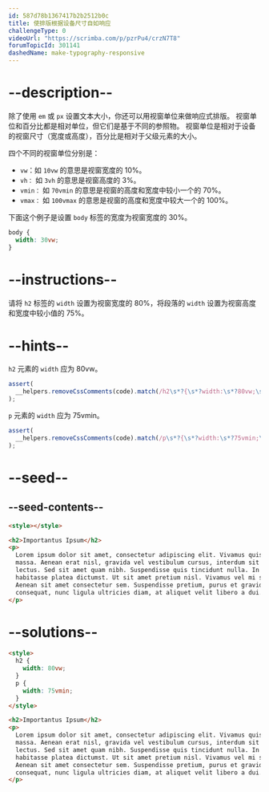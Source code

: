```yaml
---
id: 587d78b1367417b2b2512b0c
title: 使排版根据设备尺寸自如响应
challengeType: 0
videoUrl: "https://scrimba.com/p/pzrPu4/crzN7T8"
forumTopicId: 301141
dashedName: make-typography-responsive
---
```


# --description--

除了使用 `em` 或 `px` 设置文本大小，你还可以用视窗单位来做响应式排版。 视窗单位和百分比都是相对单位，但它们是基于不同的参照物。 视窗单位是相对于设备的视窗尺寸（宽度或高度），百分比是相对于父级元素的大小。

四个不同的视窗单位分别是：

<ul><li><code>vw</code>：如 <code>10vw</code> 的意思是视窗宽度的 10%。</li><li><code>vh：</code> 如 <code>3vh</code> 的意思是视窗高度的 3%。</li><li><code>vmin：</code> 如 <code>70vmin</code> 的意思是视窗的高度和宽度中较小一个的 70%。</li><li><code>vmax：</code> 如 <code>100vmax</code> 的意思是视窗的高度和宽度中较大一个的 100%。</li></ul>

下面这个例子是设置 `body` 标签的宽度为视窗宽度的 30%。

```css
body {
  width: 30vw;
}
```

# --instructions--

请将 `h2` 标签的 `width` 设置为视窗宽度的 80%，将段落的 `width` 设置为视窗高度和宽度中较小值的 75%。

# --hints--

`h2` 元素的 `width` 应为 80vw。

```js
assert(
  __helpers.removeCssComments(code).match(/h2\s*?{\s*?width:\s*?80vw;\s*?}/g)
);
```

`p` 元素的 `width` 应为 75vmin。

```js
assert(
  __helpers.removeCssComments(code).match(/p\s*?{\s*?width:\s*?75vmin;\s*?}/g)
);
```

# --seed--

## --seed-contents--

```html
<style></style>

<h2>Importantus Ipsum</h2>
<p>
  Lorem ipsum dolor sit amet, consectetur adipiscing elit. Vivamus quis tempus
  massa. Aenean erat nisl, gravida vel vestibulum cursus, interdum sit amet
  lectus. Sed sit amet quam nibh. Suspendisse quis tincidunt nulla. In hac
  habitasse platea dictumst. Ut sit amet pretium nisl. Vivamus vel mi sem.
  Aenean sit amet consectetur sem. Suspendisse pretium, purus et gravida
  consequat, nunc ligula ultricies diam, at aliquet velit libero a dui.
</p>
```

# --solutions--

```html
<style>
  h2 {
    width: 80vw;
  }
  p {
    width: 75vmin;
  }
</style>

<h2>Importantus Ipsum</h2>
<p>
  Lorem ipsum dolor sit amet, consectetur adipiscing elit. Vivamus quis tempus
  massa. Aenean erat nisl, gravida vel vestibulum cursus, interdum sit amet
  lectus. Sed sit amet quam nibh. Suspendisse quis tincidunt nulla. In hac
  habitasse platea dictumst. Ut sit amet pretium nisl. Vivamus vel mi sem.
  Aenean sit amet consectetur sem. Suspendisse pretium, purus et gravida
  consequat, nunc ligula ultricies diam, at aliquet velit libero a dui.
</p>
```
